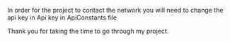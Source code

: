 In order for the project to contact the network you will need to change the api key in Api key in
ApiConstants file

Thank you for taking the time to go through my project.